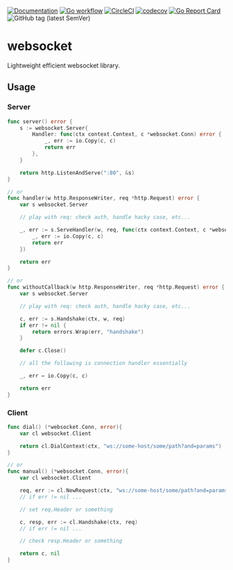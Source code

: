[![Documentation](https://pkg.go.dev/badge/nikand.dev/go/websocket)](https://pkg.go.dev/nikand.dev/go/websocket?tab=doc)
[![Go workflow](https://github.com/nikandfor/websocket/actions/workflows/go.yml/badge.svg)](https://github.com/nikandfor/websocket/actions/workflows/go.yml)
[![CircleCI](https://circleci.com/gh/nikandfor/websocket.svg?style=svg)](https://circleci.com/gh/nikandfor/websocket)
[![codecov](https://codecov.io/gh/nikandfor/websocket/branch/master/graph/badge.svg)](https://codecov.io/gh/nikandfor/websocket)
[![Go Report Card](https://goreportcard.com/badge/nikand.dev/go/websocket)](https://goreportcard.com/report/nikand.dev/go/websocket)
![GitHub tag (latest SemVer)](https://img.shields.io/github/v/tag/nikandfor/websocket?sort=semver)

# websocket

Lightweight efficient websocket library.

## Usage

### Server

```go
func server() error {
    s := websocket.Server{
        Handler: func(ctx context.Context, c *websocket.Conn) error {
            _, err := io.Copy(c, c)
            return err
        },
    }

    return http.ListenAndServe(":80", &s)
}

// or
func handler(w http.ResponseWriter, req *http.Request) error {
    var s websocket.Server

    // play with req: check auth, handle hacky case, etc...

    _, err := s.ServeHandler(w, req, func(ctx context.Context, c *websocket.Conn) error {
        _, err := io.Copy(c, c)
        return err
    })

    return err
}

// or
func withoutCallback(w http.ResponseWriter, req *http.Request) error {
    var s websocket.Server

    // play with req: check auth, handle hacky case, etc...

    c, err := s.Handshake(ctx, w, req)
    if err != nil {
        return errors.Wrap(err, "handshake")
    }

    defer c.Close()

    // all the following is connection handler essentially

    _, err = io.Copy(c, c)

    return err
}
```

### Client

```go
func dial() (*websocket.Conn, error){
    var cl websocket.Client

    return cl.DialContext(ctx, "ws://some-host/some/path?and=params")
}

// or
func manual() (*websocket.Conn, error){
    var cl websocket.Client

    req, err := cl.NewRequest(ctx, "ws://some-host/some/path?and=params")
    // if err != nil ...

    // set req.Header or something

    c, resp, err := cl.Handshake(ctx, req)
    // if err != nil ...

    // check resp.Header or something

    return c, nil
}
```
